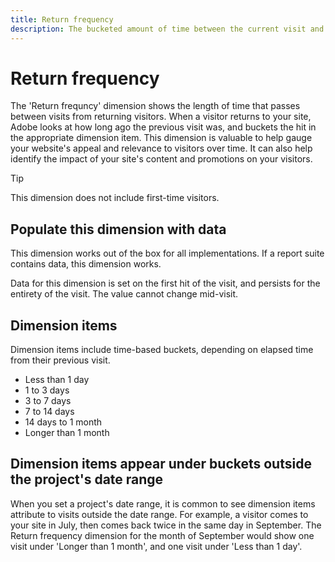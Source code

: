 ```yaml
---
title: Return frequency
description: The bucketed amount of time between the current visit and previous visit.
---
```


# Return frequency

The 'Return frequncy' dimension shows the length of time that passes between visits from returning visitors. When a visitor returns to your site, Adobe looks at how long ago the previous visit was, and buckets the hit in the appropriate dimension item. This dimension is valuable to help gauge your website's appeal and relevance to visitors over time. It can also help identify the impact of your site's content and promotions on your visitors.

>[!TIP]
>
>This dimension does not include first-time visitors.

## Populate this dimension with data

This dimension works out of the box for all implementations. If a report suite contains data, this dimension works.

Data for this dimension is set on the first hit of the visit, and persists for the entirety of the visit. The value cannot change mid-visit.

## Dimension items

Dimension items include time-based buckets, depending on elapsed time from their previous visit.

* Less than 1 day
* 1 to 3 days
* 3 to 7 days
* 7 to 14 days
* 14 days to 1 month
* Longer than 1 month

## Dimension items appear under buckets outside the project's date range

When you set a project's date range, it is common to see dimension items attribute to visits outside the date range. For example, a visitor comes to your site in July, then comes back twice in the same day in September. The Return frequency dimension for the month of September would show one visit under 'Longer than 1 month', and one visit under 'Less than 1 day'.